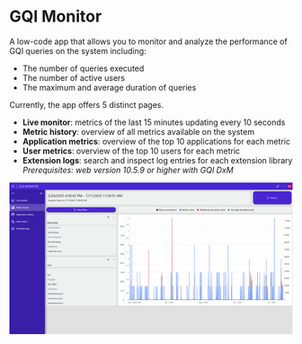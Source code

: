 # GQI Monitor

A low-code app that allows you to monitor and analyze the performance of GQI queries on the system including:
- The number of queries executed
- The number of active users
- The maximum and average duration of queries

Currently, the app offers 5 distinct pages.
- __Live monitor__: metrics of the last 15 minutes updating every 10 seconds
- __Metric history__: overview of all metrics available on the system
- __Application metrics__: overview of the top 10 applications for each metric
- __User metrics__: overview of the top 10 users for each metric
- __Extension logs__: search and inspect log entries for each extension library  
 *Prerequisites: web version 10.5.9 or higher with GQI DxM*

![Screenshot](./Images/screenshot.png)